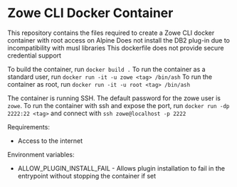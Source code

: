 # Zowe CLI Docker Container

This repository contains the files required to create a Zowe CLI docker container with root access on Alpine
Does not install the DB2 plug-in due to incompatibility with musl libraries
This dockerfile does not provide secure credential support

To build the container, run `docker build .`
To run the container as a standard user, run `docker run -it -u zowe <tag> /bin/ash`
To run the container as root, run `docker run -it -u root <tag> /bin/ash`

The container is running SSH. The default password for the zowe user is `zowe`.
To run the container with ssh and expose the port, run `docker run -dp 2222:22 <tag>` and connect with `ssh zowe@localhost -p 2222`

Requirements:

- Access to the internet

Environment variables:

- ALLOW_PLUGIN_INSTALL_FAIL - Allows plugin installation to fail in the entrypoint without stopping the container if set
